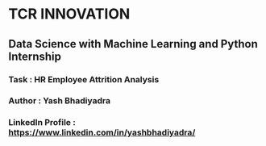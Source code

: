 # TCR INNOVATION

## Data Science with Machine Learning and Python Internship

### Task : HR Employee Attrition Analysis

### Author : Yash Bhadiyadra

### LinkedIn Profile : https://www.linkedin.com/in/yashbhadiyadra/
